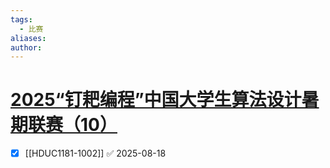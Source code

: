```yaml
---
tags:
  - 比赛
aliases: 
author:
---
```

# [2025“钉耙编程”中国大学生算法设计暑期联赛（10）](https://acm.hdu.edu.cn/contest/problems?cid=1181)

- [x] [[HDUC1181-1002]] ✅ 2025-08-18
